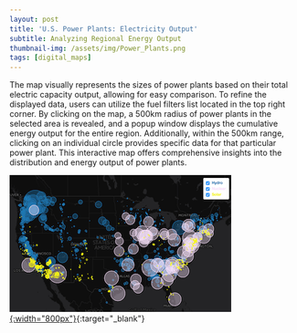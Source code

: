 ```yaml
---
layout: post
title: 'U.S. Power Plants: Electricity Output'
subtitle: Analyzing Regional Energy Output
thumbnail-img: /assets/img/Power_Plants.png
tags: [digital_maps]
---
```

The map visually represents the sizes of power plants based on their total electric capacity output, allowing for easy comparison. To refine the displayed data, users can utilize the fuel filters list located in the top right corner. By clicking on the map, a 500km radius of power plants in the selected area is revealed, and a popup window displays the cumulative energy output for the entire region. Additionally, within the 500km range, clicking on an individual circle provides specific data for that particular power plant. This interactive map offers comprehensive insights into the distribution and energy output of power plants.

[![Image description](/assets/img/Power_Plants.png){:width="800px"}](https://markcruse.github.io/map672-portfolio/map672_power_plants/){:target="_blank"}
